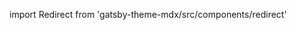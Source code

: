 import Redirect from 'gatsby-theme-mdx/src/components/redirect'

<Redirect to='/advanced/using-plugins#using-retext-plugins' />
